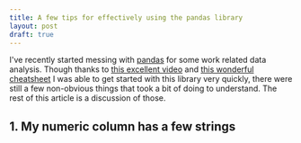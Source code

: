 ```yaml
---
title: A few tips for effectively using the pandas library
layout: post
draft: true
---
```


I've recently started messing with [pandas](https://pandas.pydata.org/) for some work related data
analysis. Though thanks to [this excellent video](https://www.youtube.com/watch?v=F7sCL61Zqss) and 
[this wonderful cheatsheet](https://github.com/pandas-dev/pandas/blob/master/doc/cheatsheet/Pandas_Cheat_Sheet.pdf) 
I was able to get started with this library very quickly, there were still a few non-obvious things 
that took a bit of doing to understand. The rest of this article is a discussion of those.

## 1. My numeric column has a few strings
